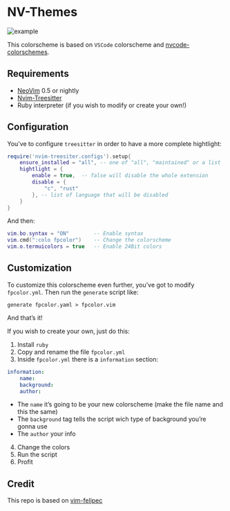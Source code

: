 # NV-Themes
![example](https://github.com/fedepujol/fpcolor/blob/main/media/image01.jpg)

This colorscheme is based on `VSCode` colorscheme and
[nvcode-colorschemes](https://github.com/ChristianChiarulli/nvcode-color-schemes.vim).

## Requirements

-   [NeoVim](https://github.com/neovim/neovim) 0.5 or nightly
-   [Nvim-Treesitter](https://github.com/nvim-treesitter/nvim-treesitter)
-   Ruby interpreter (if you wish to modify or create your own!)

## Configuration

You’ve to configure `treesitter` in order to have a more complete
hightlight:

``` lua
require('nvim-treesiter.configs').setup{
	ensure_installed = "all", -- one of "all", "maintained" or a list
	hightlight = {
		enable = true, 	-- false will disable the whole extension
		disable = {
			"c", "rust"
		}, -- list of language that will be disabled
	}
}
```

And then:

``` lua
vim.bo.syntax = "ON" 		-- Enable syntax
vim.cmd(":colo fpcolor") 	-- Change the colorscheme
vim.o.termuicolors = true 	-- Enable 24Bit colors
```

## Customization 

To customize this colorscheme even further, you’ve got to modify `fpcolor.yml`. Then run the `generate` script like:

	generate fpcolor.yaml > fpcolor.vim

And that’s it!

If you wish to create your own, just do this:

1.  Install `ruby`
2.  Copy and rename the file `fpcolor.yml`
3.  Inside `fpcolor.yml` there is a `information` section:

``` yaml
information:
    name:
    background:
    author:
```

-   The `name` it’s going to be your new colorscheme (make the file name
    and this the same)
-   The `background` tag tells the script wich type of background you’re
    gonna use
-   The `author` your info

4.  Change the colors
5.  Run the script
6.  Profit

## Credit

This repo is based on
[vim-felipec](https://github.com/felipec/vim-felipec)
